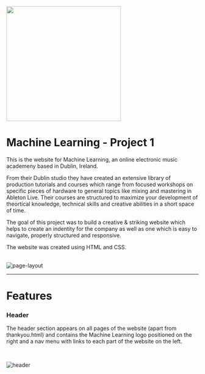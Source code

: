 <img src="https://barry-greaves.github.io/machine-learning/assets/images/Logo1.png" width="300">

# Machine Learning - Project 1

This is the website for Machine Learning, an online electronic music academeny based in Dublin, Ireland. 

From their Dublin studio they have created an extensive library of production tutorials and courses which range from focused workshops on specific pieces of hardware to general topics like mixing and mastering in Ableton Live. Their courses are structured to maximize your development of theortical knowledge, technical skills and creative abilities in a short space of time.

The goal of this project was to build a creative & striking website which helps to create an indentity for the company as well as one which is easy to navigate, properly structured and responsive. 

The website was created using HTML and CSS. 
<br>
<br>

![page-layout](https://user-images.githubusercontent.com/107034179/183979288-29b5ca3f-c45e-4d69-aa3b-b609b7dcfd6a.png)

<hr>

# Features

### Header 

The header section appears on all pages of the website (apart from thankyou.html) and contains the Machine Learning logo positioned on the right and a nav menu with links to each part of the website on the left. 

<br>

![header](https://user-images.githubusercontent.com/107034179/184008151-1e9b35e3-cc5d-4bef-9e8b-e697b2ea5f91.jpg)
